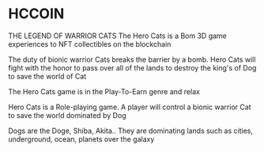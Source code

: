 # HCCOIN
THE LEGEND OF WARRIOR CATS
The Hero Cats is a Bom 3D game experiences to NFT collectibles on the blockchain

The duty of bionic warrior Cats breaks the barrier by a bomb. Hero Cats will fight with the honor to pass over all of the lands to destroy the king's of Dog to save the world of Cat

The Hero Cats game is in the Play-To-Earn genre and relax

Hero Cats is a Role-playing game. A player will control a bionic warrior Cat to save the world dominated by Dog

Dogs are the Doge, Shiba, Akita.. They are dominating lands such as cities, underground, ocean, planets over the galaxy
